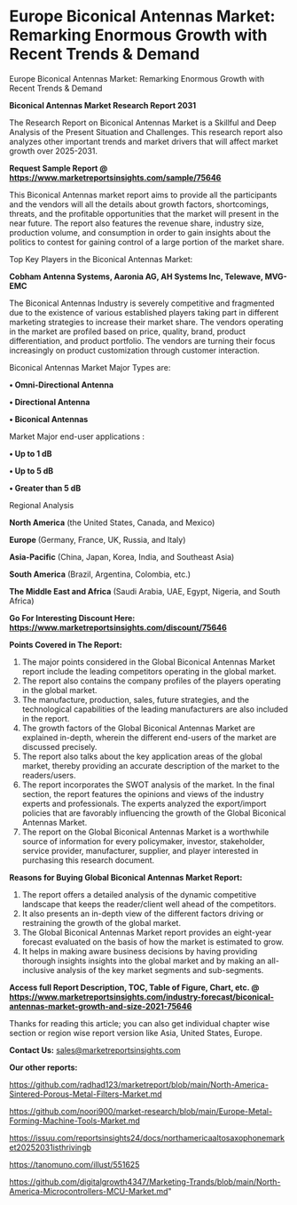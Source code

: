 # Europe Biconical Antennas Market: Remarking Enormous Growth with Recent Trends & Demand
Europe Biconical Antennas Market: Remarking Enormous Growth with Recent Trends & Demand

<strong>Biconical Antennas Market Research Report 2031</strong>

The Research Report on Biconical Antennas Market is a Skillful and Deep Analysis of the Present Situation and Challenges. This research report also analyzes other important trends and market drivers that will affect market growth over 2025-2031.

<strong>Request Sample Report @ <a href=https://www.marketreportsinsights.com/sample/75646>https://www.marketreportsinsights.com/sample/75646</a></strong>

This Biconical Antennas market report aims to provide all the participants and the vendors will all the details about growth factors, shortcomings, threats, and the profitable opportunities that the market will present in the near future. The report also features the revenue share, industry size, production volume, and consumption in order to gain insights about the politics to contest for gaining control of a large portion of the market share.

Top Key Players in the Biconical Antennas Market:

<strong>Cobham Antenna Systems, Aaronia AG, AH Systems Inc, Telewave, MVG-EMC</strong>

The Biconical Antennas Industry is severely competitive and fragmented due to the existence of various established players taking part in different marketing strategies to increase their market share. The vendors operating in the market are profiled based on price, quality, brand, product differentiation, and product portfolio. The vendors are turning their focus increasingly on product customization through customer interaction.

Biconical Antennas Market Major Types are:

<strong>• Omni-Directional Antenna

• Directional Antenna

• Biconical Antennas</strong>

Market Major end-user applications :

<strong>• Up to 1 dB

• Up to 5 dB

• Greater than 5 dB</strong>

Regional Analysis

</u><strong><b>North America</b></strong> (the United States, Canada, and Mexico)

<strong><b>Europe </b></strong>(Germany, France, UK, Russia, and Italy)

<strong><b>Asia-Pacific</b></strong> (China, Japan, Korea, India, and Southeast Asia)

<strong><b>South America</b></strong> (Brazil, Argentina, Colombia, etc.)

<strong><b>The Middle East and Africa</b></strong> (Saudi Arabia, UAE, Egypt, Nigeria, and South Africa)

<strong>Go For Interesting Discount Here: <a href=https://www.marketreportsinsights.com/discount/75646>https://www.marketreportsinsights.com/discount/75646</a></strong>

<strong>Points Covered in The Report:</strong>
<ol>
  <li>The major points considered in the Global Biconical Antennas Market report include the leading competitors operating in the global market.</li>
  <li>The report also contains the company profiles of the players operating in the global market.</li>
  <li>The manufacture, production, sales, future strategies, and the technological capabilities of the leading manufacturers are also included in the report.</li>
  <li>The growth factors of the Global Biconical Antennas Market are explained in-depth, wherein the different end-users of the market are discussed precisely.</li>
  <li>The report also talks about the key application areas of the global market, thereby providing an accurate description of the market to the readers/users.</li>
  <li>The report incorporates the SWOT analysis of the market. In the final section, the report features the opinions and views of the industry experts and professionals. The experts analyzed the export/import policies that are favorably influencing the growth of the Global Biconical Antennas Market.</li>
  <li>The report on the Global Biconical Antennas Market is a worthwhile source of information for every policymaker, investor, stakeholder, service provider, manufacturer, supplier, and player interested in purchasing this research document.</li>
</ol>
<strong>Reasons for Buying Global Biconical Antennas Market Report:</strong>

<ol>
  <li>The report offers a detailed analysis of the dynamic competitive landscape that keeps the reader/client well ahead of the competitors.</li>
  <li>It also presents an in-depth view of the different factors driving or restraining the growth of the global market.</li>
  <li>The Global Biconical Antennas Market report provides an eight-year forecast evaluated on the basis of how the market is estimated to grow.</li>
  <li>It helps in making aware business decisions by having providing thorough insights insights into the global market and by making an all-inclusive analysis of the key market segments and sub-segments.</li>
</ol>
<strong>Access full Report Description, TOC, Table of Figure, Chart, etc. @ <a href=https://www.marketreportsinsights.com/industry-forecast/biconical-antennas-market-growth-and-size-2021-75646>https://www.marketreportsinsights.com/industry-forecast/biconical-antennas-market-growth-and-size-2021-75646</a></strong>


Thanks for reading this article; you can also get individual chapter wise section or region wise report version like Asia, United States, Europe.

<strong>Contact Us:</strong>
sales@marketreportsinsights.com

<strong>Our other reports:</strong>

<a href=https://github.com/radhad123/marketreport/blob/main/North-America-Sintered-Porous-Metal-Filters-Market.md>https://github.com/radhad123/marketreport/blob/main/North-America-Sintered-Porous-Metal-Filters-Market.md</a>

<a href=https://github.com/noori900/market-research/blob/main/Europe-Metal-Forming-Machine-Tools-Market.md>https://github.com/noori900/market-research/blob/main/Europe-Metal-Forming-Machine-Tools-Market.md</a>

<a href=https://issuu.com/reportsinsights24/docs/northamericaaltosaxophonemarket20252031isthrivingb>https://issuu.com/reportsinsights24/docs/northamericaaltosaxophonemarket20252031isthrivingb</a>

<a href=https://tanomuno.com/illust/551625>https://tanomuno.com/illust/551625</a>

<a href=https://github.com/digitalgrowth4347/Marketing-Trands/blob/main/North-America-Microcontrollers-MCU-Market.md>https://github.com/digitalgrowth4347/Marketing-Trands/blob/main/North-America-Microcontrollers-MCU-Market.md</a>"
